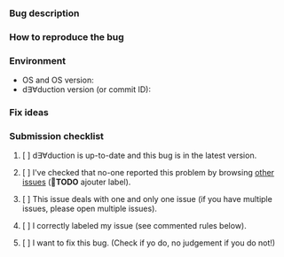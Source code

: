 <!-- Any text between such tags will not appear on the issue. -->
<!-- Be sure to have a clear, precise, concise title. -->

### Bug description

<!-- A clear, precise, concise description of your bug. Private-checklist:
- [ ] expected behavior / what you wanted to do;
- [ ] what happened instead / what was the bug;
- [ ] error message (if any);
- [ ] if you are a developper, commit ID and which branch you were on.

Provide any useful information. If helpful, provide any useful media (e.g.
screenshots or code). -->

### How to reproduce the bug

<!-- How to reproduce your issue, step by step. Private-checklist:
- [ ] ordered list of steps.

Provide any useful information. If helpful, provide any useful media (e.g.
screenshots or code). -->

### Environment

- OS and OS version: <!-- (e.g. Windows, macOS, Linux) -->
- d∃∀duction version (or commit ID): 

### Fix ideas

<!-- Appreciated but optional. Do feel free to provide any fix idea, proof or
concept, snippet, etc. This will make things easier. Delete the title if you
leave this section empty. -->

### Submission checklist

<!-- Do not check an item if you did not do it. -->

1. [ ] d∃∀duction is up-to-date and this bug is in the latest version.
2. [ ] I've checked that no-one reported this problem by browsing [other
   issues](https://github.com/dEAduction/dEAduction/issues) (&#x1F534;**TODO**
   ajouter label).
3. [ ] This issue deals with one and only one issue (if you have multiple
   issues, please open multiple issues).
4. [ ] I correctly labeled my issue (see commented rules below).
5. [ ] I want to fix this bug. (Check if yo do, no judgement if you do not!)

   <!-- Issues labels rules. Include one and only one of the following Area
   labels:
   - area::code
   - area::courses files
   - area::doc
   - area::install
   - area::snippets
   - area::teaching
   - area::tests
   - area::tools
   - area::ui
   -->

<!-- THANK YOU, for taking the time to write this issue! -->
